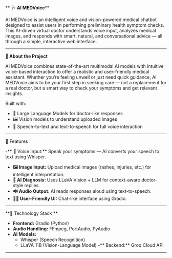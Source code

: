 ** 🩺 **AI MEDVoice****

AI MEDVoice is an intelligent voice and vision-powered medical chatbot designed to assist users in performing preliminary health symptom checks. This AI-driven virtual doctor understands voice input, analyzes medical images, and responds with smart, natural, and conversational advice — all through a simple, interactive web interface.

---

 **📖 About the Project**

AI MEDVoice combines state-of-the-art multimodal AI models with intuitive voice-based interaction to offer a realistic and user-friendly medical assistant. Whether you’re feeling unwell or just need quick guidance, AI MEDVoice aims to be your first step in seeking care — not a replacement for a real doctor, but a smart way to check your symptoms and get relevant insights.

Built with:
- 🧠 Large Language Models for doctor-like responses
- 🖼️ Vision models to understand uploaded images
- 🎤 Speech-to-text and text-to-speech for full voice interaction

---

 🚀 Features

-** 🎤 Voice Input:** Speak your symptoms — AI converts your speech to text using Whisper.
- **🖼️ Image Input:** Upload medical images (rashes, injuries, etc.) for intelligent interpretation.
- **💬 AI Diagnosis:** Uses LLaVA Vision + LLM for context-aware doctor-style replies.
- **🔊 Audio Output:** AI reads responses aloud using text-to-speech.
- **🧑‍⚕️ User-Friendly UI:** Chat-like interface using Gradio.

---

 **🧠 Technology Stack
**
- **Frontend:** Gradio (Python)
- **Audio Handling:** FFmpeg, PortAudio, PyAudio
- **AI Models:** 
  - Whisper (Speech Recognition)
  - LLaVA 11B (Vision-Language Model)
-** Backend:** Groq Cloud API

---
